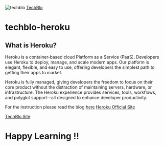 ![techblo](https://www.techblo.info/favicon.ico) [TechBlo](https://www.techblo.info/)
# techblo-heroku
## What is Heroku?
Heroku is a container-based cloud Platform as a Service (PaaS). Developers use Heroku to deploy, manage, and scale modern apps. Our platform is elegant, flexible, and easy to use, offering developers the simplest path to getting their apps to market.

Heroku is fully managed, giving developers the freedom to focus on their core product without the distraction of maintaining servers, hardware, or infrastructure. The Heroku experience provides services, tools, workflows, and polyglot support—all designed to enhance developer productivity.

For the instruction please read the blog [here](https://www.techblo.info/2018/09/deploying-spring-boot-applications-to.html) 
[Heroku Official Site](https://www.heroku.com/)

[TechBlo Site](https://www.techblo.info)
# Happy Learning !!
